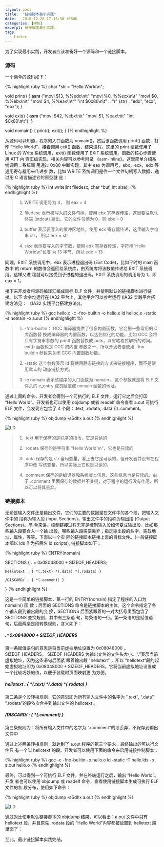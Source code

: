 ```yaml
---
layout: post
title:  "链接脚本最小实践"
date:   2018-12-28 17:15:30 +0800
categories: [MMU]
excerpt: 链接脚本最小实践.
tags:
  - Linker
---
```


为了实现最小实践，开发者应该准备好一个源码和一个链接脚本。

### 源码

一个简单的源码如下：

{% highlight ruby %}
char *str = "Hello World\n";

void print()
{
    __asm__ ("movl $13, %%edx\n\t"
             "movl %0, %%ecx\n\t"
             "movl $0, %%ebx\n\t"
             "movl $4, %%eax\n\r"
             "int $0x80\n\t"
             :: "r" (str) : "edx", "ecx", "ebx");
}

void exit()
{
    __asm__ ("movl $42, %ebx\n\t"
             "movl $1, %eax\n\t"
             "int $0x80\n\t");
}

void nomain()
{
    print();
    exit();
}
{% endhighlight %}

从源码可以知道，程序的入口函数为 nomain()，然后该函数调用 print() 函数，打印 
“Hello World”，接着调用 exit() 函数，结束进程。这里的 print 函数使用了 Linux 
的 Write 系统调用，exit() 函数使用了 EXIT 系统调用。函数的核心步骤使用 ATT 内
嵌汇编实现，相关内容可以参考附录 《asm-inline》。这里简单介绍系统调用：系统调
用通过 0x80 中断实现，其中 eax 为调用号，ebx，ecx，edx 等通用寄存器用来传递参
数，比如 WRITE 系统调用是往一个文件句柄写入数据，通过用 C 语言描述它的原型就
是：

{% highlight ruby %}
int write(int filedesc, char *buf, int size);
{% endhighlight %}

> 1. WRITE 调用号为 4， 则 eax = 4
>
> 2. filedesc 表示被写入的文件句柄，使用 ebx 寄存器传递，这里要往默认终端 
>    (stdout) 输出，它的文件句柄为 0，则 ebx = 0
>
> 3. buffer 表示要写入的缓冲区地址，使用 ecx 寄存器传递，这里输入字符串 str，
>    所以 ecx = str
> 4. size 表示要写入的字节数，使用 edx 寄存器传递，字符串“Hello World\n”长度
>    为 13 字节，所以 edx = 13

同理，EXIT 系统调用中，ebx 表示进程退出码 (Exit Code)，比如平时的 main 函数中
的 return 的数值会返回给系统库，由系统库将该数值传递给 EXIT 系统调用。这样父进
程就可以接受到子进程的退出码。EXIT 系统调用的调用号为 1，即 eax = 1。

接下来开发者将源码编译汇编成目标 ELF 文件，并使用默认的链接脚本进行链接。以下
命令均运行在 IA32 平台上，其他平台可以参考运行 (IA32 实践平台搭建方法见：
《IA32 实践平台搭建方法》)。

{% highlight ruby %}
gcc hello.c -c -fno-builtin -o hello.o
ld helloc.o -static -s nomain -o a.out
{% endhighlight %}

> 1. -fno-builtin： GCC 编译器提供了很多内置函数，它会把一些常用的 C 库函数替
>    换成编译器的内置函数，以达到优化的功能。比如 GCC 会将只有字符串参数的 
>    printf 函数替换成 puts，以省略格式解析的时间。exit() 函数也是 GCC 的内置
>    参数之一，所以开发者要使用 -fno-buildin 参数来关闭 GCC 内置函数功能。
>
> 2. -static 这个参数表示 ld 将使用静态链接的方式来链接程序，而不是使用默认的
>    动态链接方式。
>
> 3. -e nomain 表示该程序的入口函数为 nomain， 这个参数就是将 ELF 文件头的 
>    e_entry 成员赋值成 nomain 函数的地址。

通过上面的命令，开发者会得到一个可执行的 ELF 文件，运行它之后会打印 
“Hello World”。开发者也可以使用 objdump 或者 readelf 命令查看 a.out 可执行 
ELF 文件，会发现它包含了 4 个段：.text, .rodata, .data 和 .comment。

{% highlight ruby %}
objdump -sSdhx a.out
{% endhighlight %}

![LD](https://raw.githubusercontent.com/EmulateSpace/PictureSet/master/BiscuitOS/kernel/MMU000486.png)

> 1. .text 用于保存的是程序的指令，它是只读的
>
> 2. .rodata 保存的是字符串 "Hello World!\n"，它也是只读的
>
> 3. .data 保存的是 str 全局变量，看上去它是可读的，但开发者并没有在程序中改
>    写该变量，所以实际上它也是只读的。
>
> 4. .comment 保存的是编译器和系统版本信息，这些信息也是只读的。由于 .comment 
>    里面保存的数据并不关键，对于程序的运行没有作用，所以可以将其丢弃。

### 链接脚本

无论是输入文件还是输出文件，它们的主要的数据是在文件中的各个段，把输入文件中的
段称为输入段 (Input Sections)，输出文件中的段称为输出段 (Output Sections)。简
单来讲，控制链接过程无非是控制输入段如何变成输出段，比如那些输入段要合入一个输
出段，哪些输入段需要丢弃；指定输出段的名字，装载地址，属性，等等。下面以一个实
际的链接脚本链接上面的目标文件。(一般链接脚本都以 lds 作为拓展名 ld scripts), 
链接脚本如下：

{% highlight ruby %}
ENTRY(nomain)

SECTIONS
{
    . = 0x08048000 + SIZEOF_HEADERS;

    hellotext : { *(.text) *(.data) *(.rodata) }

    /DISCARD/ : { *(.comment) }
}
{% endhighlight %}

这是一个简单的链接脚本，第一行的 ENTRY(nomain) 指定了程序的入口为 nomain() 函
数；后面的 SECTIONS 命令是链接脚本的主体，这个命令指定了各个输入段到输出段的变
换，SECTIONS 后面紧跟着的一对大括号里面包含了 SECTIONS 变换规则，其中有三条语
句，每条语句一行。第一条语句是赋值语句，后面两条是段转换规则，含义如下：

##### .=0x0848000 + SIZEOF_HEADERS

第一条赋值语句的意思是将当前虚拟地址设置为 0x08048000 _ SIZEOF_HEADERS，
SIZEOF_HEADERS 为输出文件的文件头大小。“.”表示当前虚拟地址，因为这条语句后面紧
跟着输出段 "hellotext" ，所以 “hellotext”段的起始虚拟地址即为 0x08048000 + 
SIZEOF_HEADERS。它将当前虚拟地址设置成一个比较巧妙的值，以便于装载时页面映射更
为方便。

##### hellotext : { *(.text) *(.data) *(.rodata) }

第二条是个段转换规则，它的意思即为所有输入文件中的名字为 ".text", “.data”,
“.rodata”的段依次合并到输出文件的 hellotext 。

##### /DISCARD/ : { *(.comment) }

第三条规则为：将所有输入文件中的名字为 “.comment”的段丢弃，不保存到输出文件中

通过上述两条转换规则，就达到了 a.out 程序的第三个要求：最终输出的可执行文件只
有一个叫 hellotext 的段。开发者可以使用下面的命令来启用链接控制脚本：

{% highlight ruby %}
gcc -c -fno-builtin -o hello.o
ld -static -T hello.lds -o a.out hello.o
{% endhighlight %}

最终，可以得到一个可执行 ELF 文件，并在终端运行之后，输出 “Hello World”。开发
者也可以使用 objdump 或 readelf 命令，查看使用链接脚本生成可执行 ELF 文件的各
段分布，使用如下命令：

{% highlight ruby %}
objdump -sSdhx a.out
{% endhighlight %}

![LD](https://raw.githubusercontent.com/EmulateSpace/PictureSet/master/BiscuitOS/kernel/MMU000487.png)

通过对比使用默认链接脚本的 objdump 结果，可以看出：a.out 文件中只有 hellotext 
段，并且原先 .rodata 段的 “Hello World”内容都被放置到 hellotext 段里面了；

至此，最小链接脚本实践完结。
